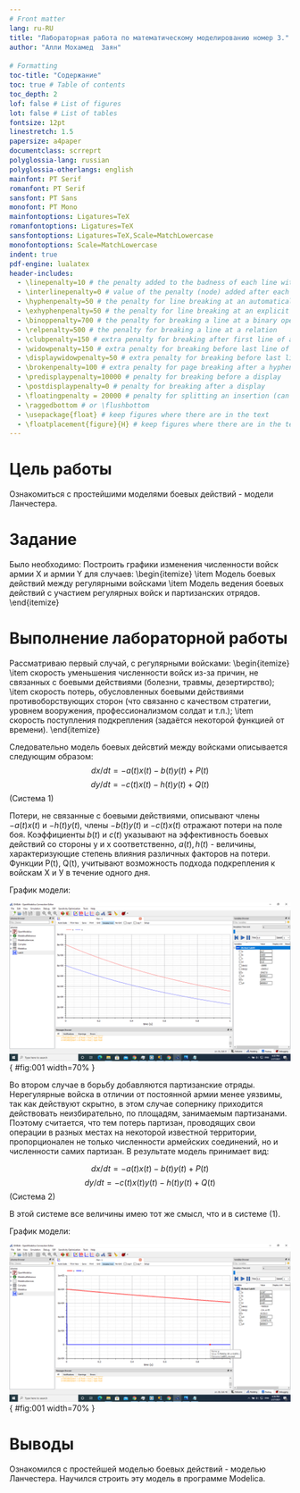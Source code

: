```yaml
---
# Front matter
lang: ru-RU
title: "Лабораторная работа по математическому моделированию номер 3."
author: "Алли Мохамед  Заян"

# Formatting
toc-title: "Содержание"
toc: true # Table of contents
toc_depth: 2
lof: false # List of figures
lot: false # List of tables
fontsize: 12pt
linestretch: 1.5
papersize: a4paper
documentclass: scrreprt
polyglossia-lang: russian
polyglossia-otherlangs: english
mainfont: PT Serif
romanfont: PT Serif
sansfont: PT Sans
monofont: PT Mono
mainfontoptions: Ligatures=TeX
romanfontoptions: Ligatures=TeX
sansfontoptions: Ligatures=TeX,Scale=MatchLowercase
monofontoptions: Scale=MatchLowercase
indent: true
pdf-engine: lualatex
header-includes:
  - \linepenalty=10 # the penalty added to the badness of each line within a paragraph (no associated penalty node) Increasing the value makes tex try to have fewer lines in the paragraph.
  - \interlinepenalty=0 # value of the penalty (node) added after each line of a paragraph.
  - \hyphenpenalty=50 # the penalty for line breaking at an automatically inserted hyphen
  - \exhyphenpenalty=50 # the penalty for line breaking at an explicit hyphen
  - \binoppenalty=700 # the penalty for breaking a line at a binary operator
  - \relpenalty=500 # the penalty for breaking a line at a relation
  - \clubpenalty=150 # extra penalty for breaking after first line of a paragraph
  - \widowpenalty=150 # extra penalty for breaking before last line of a paragraph
  - \displaywidowpenalty=50 # extra penalty for breaking before last line before a display math
  - \brokenpenalty=100 # extra penalty for page breaking after a hyphenated line
  - \predisplaypenalty=10000 # penalty for breaking before a display
  - \postdisplaypenalty=0 # penalty for breaking after a display
  - \floatingpenalty = 20000 # penalty for splitting an insertion (can only be split footnote in standard LaTeX)
  - \raggedbottom # or \flushbottom
  - \usepackage{float} # keep figures where there are in the text
  - \floatplacement{figure}{H} # keep figures where there are in the text
---
```


# Цель работы

Ознакомиться с простейшими моделями боевых действий - модели Ланчестера.


# Задание

Было необходимо:
Построить графики изменения численности войск армии X и армии Y для случаев:
\begin{itemize}
  \item  Модель боевых действий между регулярными войсками
  \item  Модель ведения боевых действий с участием регулярных войск и партизанских отрядов.
\end{itemize}

# Выполнение лабораторной работы
Рассматриваю первый случай, с регулярными войсками:
\begin{itemize}
\item скорость уменьшения численности войск из-за причин, не связанных с
боевыми действиями (болезни, травмы, дезертирство);
\item скорость потерь, обусловленных боевыми действиями
противоборствующих сторон (что связанно с качеством стратегии,
уровнем вооружения, профессионализмом солдат и т.п.);
\item скорость поступления подкрепления (задаётся некоторой функцией от
времени).
\end{itemize}

Следовательно модель боевых дейсвтий между войсками описывается следующим образом:
$$dx/dt = -a(t)x(t) -b(t)y(t) + P(t)$$
$$dy/dt = -c(t)x(t) -h(t)y(t) + Q(t)$$
(Система 1)

Потери, не связанные с боевыми действиями, описывают члены $-a(t)x(t)$ и
$-h(t)y(t)$, члены $-b(t)y(t)$ и $-c(t)x(t)$ отражают потери на поле боя.
Коэффициенты $b(t)$ и $c(t)$ указывают на эффективность боевых действий со стороны у и х соответственно,
$a(t),h(t)$ - величины, характеризующие степень
влияния различных факторов на потери. Функции P(t), Q(t), учитывают 
возможность подхода подкрепления к войскам Х и У в течение одного дня.

График модели:

![Результат, рисунок 1](images/1.png){ #fig:001 width=70% }

Во втором случае в борьбу добавляются партизанские отряды. Нерегулярные
войска в отличии от постоянной армии менее уязвимы, так как действуют скрытно,
в этом случае сопернику приходится действовать неизбирательно, по площадям,
занимаемым партизанами. Поэтому считается, что тем потерь партизан,
проводящих свои операции в разных местах на некоторой известной территории,
пропорционален не только численности армейских соединений, но и численности
самих партизан. В результате модель принимает вид:

$$dx/dt = -a(t)x(t) -b(t)y(t) + P(t)$$
$$dy/dt = -c(t)x(t)y(t) -h(t)y(t) + Q(t)$$
(Система 2)

В этой системе все величины имею тот же смысл, что и в системе (1).

График модели:

![Результат, рисунок 2](images/2.png){ #fig:001 width=70% }


# Выводы
Ознакомился с простейшей моделью боевых действий - моделью Ланчестера. Научился строить эту модель
в программе Modelica. 